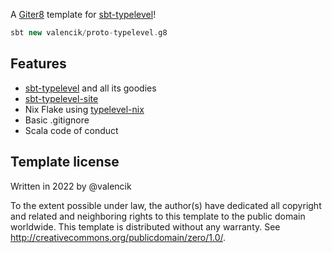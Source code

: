 A [Giter8][g8] template for [sbt-typelevel][sbt-typelevel]!

```sbt
sbt new valencik/proto-typelevel.g8
```


Features
--------

- [sbt-typelevel][sbt-typelevel] and all its goodies
- [sbt-typelevel-site][sbt-typelevel-site]
- Nix Flake using [typelevel-nix][typelevel-nix]
- Basic .gitignore
- Scala code of conduct


Template license
----------------
Written in 2022 by @valencik

To the extent possible under law, the author(s) have dedicated all copyright and related
and neighboring rights to this template to the public domain worldwide.
This template is distributed without any warranty. See <http://creativecommons.org/publicdomain/zero/1.0/>.

[g8]: http://www.foundweekends.org/giter8/
[sbt-typelevel]: https://typelevel.org/sbt-typelevel/
[sbt-typelevel-site]: https://typelevel.org/sbt-typelevel/site.html
[typelevel-nix]: https://github.com/typelevel/typelevel-nix
